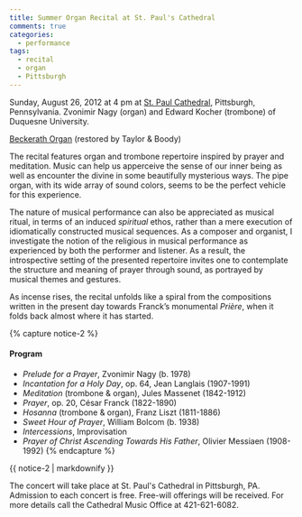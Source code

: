 ```yaml
---
title: Summer Organ Recital at St. Paul's Cathedral
comments: true
categories: 
  - performance
tags:
  - recital
  - organ
  - Pittsburgh
---
```

Sunday, August 26, 2012 at 4 pm at [St. Paul Cathedral][st_paul_cathedral_pitt], Pittsburgh, Pennsylvania.
Zvonimir Nagy (organ) and Edward Kocher (trombone) of Duquesne University.

[Beckerath Organ][beckerath_st_paul] (restored by Taylor & Boody)

The recital features organ and trombone repertoire inspired by prayer and meditation.  Music can help us apperceive the sense of our inner being as well as encounter the divine in some beautifully mysterious ways.  The pipe organ, with its wide array of sound colors, seems to be the perfect vehicle for this experience.

The nature of musical performance can also be appreciated as musical ritual, in terms of an induced _spiritual_ ethos, rather than a mere execution of idiomatically constructed musical sequences. As a composer and organist, I investigate the notion of the religious in musical performance as experienced by both the performer and listener. As a result, the introspective setting of the presented repertoire invites one to contemplate the structure and meaning of prayer through sound, as portrayed by musical themes and gestures.

As incense rises, the recital unfolds like a spiral from the compositions written in the present day towards Franck’s monumental _Prière_, when it folds back almost where it has started.

{% capture notice-2 %}
#### Program

* _Prelude for a Prayer_, Zvonimir Nagy (b. 1978)
* _Incantation for a Holy Day_, op. 64, Jean Langlais (1907-1991)
* _Meditation_ (trombone & organ), Jules Massenet (1842-1912)
* _Prayer_, op. 20, César Franck (1822-1890)
* _Hosanna_ (trombone & organ), Franz Liszt (1811-1886)
* _Sweet Hour of Prayer_, William Bolcom (b. 1938)
* _Intercessions_, Improvisation
* _Prayer of Christ Ascending Towards His Father_, Olivier Messiaen (1908-1992)
{% endcapture %}

<div class="notice">
  {{ notice-2 | markdownify }}
</div>

The concert will take place at St. Paul's Cathedral in Pittsburgh, PA.
Admission to each concert is free. Free-will offerings will be received.
For more details call the Cathedral Music Office at 421-621-6082. 

[beckerath_st_paul]: http://www.taylorandboody.com/opus_pages/st_pauls_pittsburgh/specification.html
[st_paul_cathedral_pitt]: http://www.catholic-church.org/st.paulcathedralpgh/
